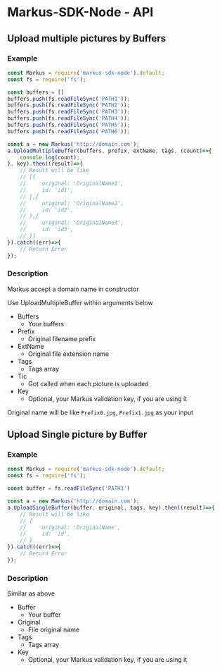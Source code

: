 # Markus-SDK-Node - API

## Upload multiple pictures by Buffers

### Example

```js
const Markus = require('markus-sdk-node').default;
const fs = require('fs');

const buffers = []
buffers.push(fs.readFileSync('PATH1'));
buffers.push(fs.readFileSync('PATH2'));
buffers.push(fs.readFileSync('PATH3'));
buffers.push(fs.readFileSync('PATH4'));
buffers.push(fs.readFileSync('PATH5'));
buffers.push(fs.readFileSync('PATH6'));

const a = new Markus('http://domain.com');
a.UploadMultipleBuffer(buffers, prefix, extName, tags, (count)=>{
    console.log(count);
}, key).then((result)=>{
    // Result will be like
    // [{
    //     original: 'OriginalName1',
    //     id: 'id1',
    // },{
    //     original: 'OriginalName2',
    //     id: 'id2',
    // },{
    //     original: 'OriginalName3',
    //     id: 'id3',
    // }]
}).catch((err)=>{
    // Return Error
});
```

### Description

Markus accept a domain name in constructor

Use UploadMultipleBuffer within arguments below

-   Buffers
    -   Your buffers
-   Prefix
    -   Original filename prefix
-   ExtName
    -   Original file extension name
-   Tags
    -   Tags array
-   Tic
    -   Got called when each picture is uploaded
-   Key
    -   Optional, your Markus validation key, if you are using it

Original name will be like `Prefix0.jpg`, `Prefix1.jpg` as your input

## Upload Single picture by Buffer

### Example

```js
const Markus = require('markus-sdk-node').default;
const fs = require('fs');

const buffer = fs.readFileSync('PATH1')

const a = new Markus('http://domain.com');
a.UploadSingleBuffer(buffer, original, tags, key).then((result)=>{
    // Result will be like
    // {
    //     original: 'OriginalName',
    //     id: 'id',
    // }
}).catch((err)=>{
    // Return Error
});
```

### Description

Similar as above

-   Buffer
    -   Your buffer
-   Original
    -   File original name
-   Tags
    -   Tags array
-   Key
    -   Optional, your Markus validation key, if you are using it
